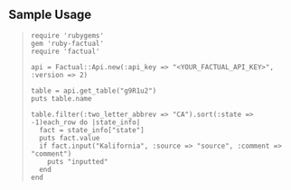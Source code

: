 ## Sample Usage
>     require 'rubygems'
>     gem 'ruby-factual'
>     require 'factual'
>     
>     api = Factual::Api.new(:api_key => "<YOUR_FACTUAL_API_KEY>", :version => 2)
>     
>     table = api.get_table("g9R1u2")
>     puts table.name
>     
>     table.filter(:two_letter_abbrev => "CA").sort(:state => -1)each_row do |state_info|
>       fact = state_info["state"]
>       puts fact.value
>       if fact.input("Kalifornia", :source => "source", :comment => "comment")
>         puts "inputted"
>       end
>     end
